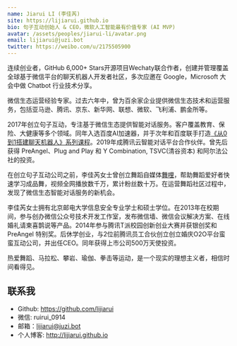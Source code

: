 ```yaml
---
name: Jiarui LI (李佳芮)
site: https://lijiarui.github.io
bio: 句子互动创始人 & CEO，微软人工智能最有价值专家 (AI MVP)
avatar: /assets/peoples/jiarui-li/avatar.png
email: lijiarui@juzi.bot
twitter: https://weibo.com/u/2175505900
---
```


连续创业者，GitHub 6,000+ Stars开源项目Wechaty联合作者，创建并管理覆盖全球基于微信平台的聊天机器人开发者社区，多次应邀在 Google，Microsoft 大会中做 Chatbot 行业技术分享。

微信生态运营经验专家。过去六年中，曾为百余家企业提供微信生态技术和运营服务，包括亚马逊、腾讯、京东、新华网、联想、微软、飞利浦、鹏金所等。

2017年创立句子互动，专注基于微信生态提供智能对话服务。客户覆盖教育、保险、大健康等多个领域。同年入选百度AI加速器，并于次年和百度联手打造[《从0到1搭建聊天机器人》系列课程](https://ai.baidu.com/support/video)。2019年成腾讯云智能对话平台合作伙伴。曾先后获得 PreAngel、Plug and Play 和 Y Combination, TSVC(清谷资本) 和阿尔法公社的投资。

在创立句子互动公司之前，李佳芮女士曾创立舞蹈自媒体[舞哩](/lijiarui-why-wuli-dream/)，帮助舞蹈爱好者快速学习成品舞，视频全网播放数千万，累计粉丝数十万。在运营舞蹈社区过程中，发现了微信生态智能对话服务的新机会。

李佳芮女士拥有北京邮电大学信息安全专业学士和硕士学位。在2013年在校期间，参与创办微信公众号技术开发工作室，发布微信墙、微信会议解决方案、在线婚礼请柬喜鹊说等产品。2014年参与腾讯T派校园创新创业大赛并获银创奖和 PreAngel 特别奖。后休学创业，与2位前腾讯员工合伙创立创立婚庆O2O平台蛮蛮互动公司，并出任CEO。同年获得上市公司500万天使投资。

热爱舞蹈、马拉松、攀岩、瑜伽、拳击等运动，是一个现实的理想主义者，相信时间看得见。

## 联系我

- Github: <https://github.com/lijiarui>
- 微信: ruirui_0914
- 邮箱：lijiarui@juzi.bot
- 个人博客: <http://lijiarui.github.io>
